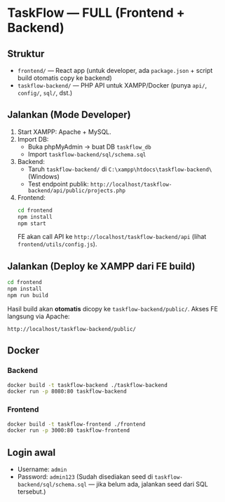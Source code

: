 # TaskFlow — FULL (Frontend + Backend)

## Struktur
- `frontend/` — React app (untuk developer, ada `package.json` + script build otomatis copy ke backend)
- `taskflow-backend/` — PHP API untuk XAMPP/Docker (punya `api/`, `config/`, `sql/`, dst.)

## Jalankan (Mode Developer)
1. Start XAMPP: Apache + MySQL.
2. Import DB:
   - Buka phpMyAdmin → buat DB `taskflow_db`
   - Import `taskflow-backend/sql/schema.sql`
3. Backend:
   - Taruh `taskflow-backend/` di `C:\xampp\htdocs\taskflow-backend\` (Windows)
   - Test endpoint publik: `http://localhost/taskflow-backend/api/public/projects.php`
4. Frontend:
   ```bash
   cd frontend
   npm install
   npm start
   ```
   FE akan call API ke `http://localhost/taskflow-backend/api` (lihat `frontend/utils/config.js`).

## Jalankan (Deploy ke XAMPP dari FE build)
```bash
cd frontend
npm install
npm run build
```
Hasil build akan **otomatis** dicopy ke `taskflow-backend/public/`.
Akses FE langsung via Apache:
```
http://localhost/taskflow-backend/public/
```

## Docker
### Backend
```bash
docker build -t taskflow-backend ./taskflow-backend
docker run -p 8080:80 taskflow-backend
```
### Frontend
```bash
docker build -t taskflow-frontend ./frontend
docker run -p 3000:80 taskflow-frontend
```

## Login awal
- Username: `admin`
- Password: `admin123`
(Sudah disediakan seed di `taskflow-backend/sql/schema.sql` — jika belum ada, jalankan seed dari SQL tersebut.)